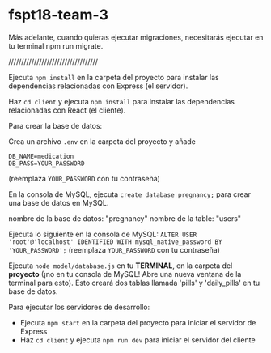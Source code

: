 # fspt18-team-3

Más adelante, cuando quieras ejecutar migraciones, necesitarás ejecutar en tu terminal  npm run migrate.

///////////////////////////////////

Ejecuta `npm install` en la carpeta del proyecto para instalar las dependencias relacionadas con Express (el servidor).

Haz `cd client` y ejecuta `npm install` para instalar las dependencias relacionadas con React (el cliente).

Para crear la base de datos:

Crea un archivo `.env`  en la carpeta del proyecto y añade

```
DB_NAME=medication 
DB_PASS=YOUR_PASSWORD
```

(reemplaza `YOUR_PASSWORD` con tu contraseña)

En la consola de MySQL, ejecuta `create database pregnancy;` para crear una base de datos en MySQL.

nombre de la base de datos: "pregnancy"
nombre de la table: "users"

Ejecuta lo siguiente en la consola de MySQL: `ALTER USER 'root'@'localhost' IDENTIFIED WITH mysql_native_password BY 'YOUR_PASSWORD';` (reemplaza `YOUR_PASSWORD` con tu contraseña)

Ejecuta `node model/database.js` en tu  **TERMINAL**, en la carpeta del  **proyecto**  (¡no en tu consola de MySQL! Abre una nueva ventana de la terminal para esto). Esto creará dos tablas llamada 'pills' y 'daily_pills' en tu base de datos.

Para ejecutar los servidores de desarrollo: 
- Ejecuta `npm start` en la carpeta del proyecto para iniciar el servidor de Express 
- Haz `cd client` y ejecuta `npm run dev` para iniciar el servidor del cliente 

